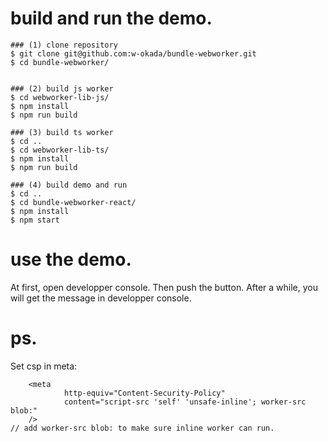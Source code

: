 
# build and run the demo.

```
### (1) clone repository 
$ git clone git@github.com:w-okada/bundle-webworker.git
$ cd bundle-webworker/


### (2) build js worker 
$ cd webworker-lib-js/
$ npm install
$ npm run build

### (3) build ts worker 
$ cd ..
$ cd webworker-lib-ts/
$ npm install
$ npm run build

### (4) build demo and run
$ cd ..
$ cd bundle-webworker-react/
$ npm install
$ npm start

```

# use the demo.
At first, open developper console. Then push the button. After a while, you will get the message in developper console.

# ps.
Set csp in meta:
```
    <meta
            http-equiv="Content-Security-Policy"
            content="script-src 'self' 'unsafe-inline'; worker-src blob:"
    />
// add worker-src blob: to make sure inline worker can run.
```
